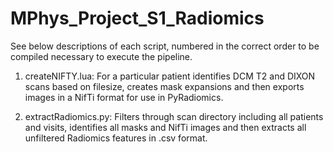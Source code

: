 # MPhys_Project_S1_Radiomics

See below descriptions of each script, numbered in the correct order to be compiled necessary to execute the pipeline.

1. createNIFTY.lua: For a particular patient identifies DCM T2 and DIXON scans based on filesize, creates mask expansions and then exports images in a NifTi format for use in PyRadiomics.

2. extractRadiomics.py: Filters through scan directory including all patients and visits, identifies all masks and NifTi images and then extracts all unfiltered Radiomics features in .csv format.
